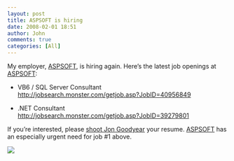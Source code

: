 ```yaml
---
layout: post
title: ASPSOFT is hiring
date: 2008-02-01 18:51
author: John
comments: true
categories: [All]
---
```

<P>My employer, <A href="http://www.aspsoft.com/">ASPSOFT</A>, is hiring again. Here’s the latest job openings at <A href="http://www.aspsoft.com/">ASPSOFT</A>:</P> <UL> <LI>VB6 / SQL Server Consultant<BR><A href="http://jobsearch.monster.com/getjob.asp?JobID=40956849">http://jobsearch.monster.com/getjob.asp?JobID=40956849</A></LI></UL> <UL> <LI>.NET Consultant<BR><A href="http://jobsearch.monster.com/getjob.asp?JobID=39279801">http://jobsearch.monster.com/getjob.asp?JobID=39279801</A></LI></UL> <P align=left>If you’re interested, please <A href="mailto:jon@aspsoft.com">shoot Jon Goodyear</A> your resume. <A href="http://www.aspsoft.com/">ASPSOFT</A>&nbsp;has an especially urgent need for job #1 above.</P><A href="http://www.aspsoft.com" target=_blank><IMG src="/photos/jpapa/images/62032/thumb.aspx" border=0></A>

